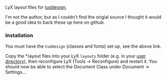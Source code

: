 LyX layout files for [tuddesign](http://exp1.fkp.physik.tu-darmstadt.de/tuddesign/).

I'm not the author, but as I couldn't find the origial source I thought it would be a good idea to back these up here on github.

### Installation

You must have the `tuddesign` (classes and fonts) set up, see the above link.

Copy the *.layout files into your LyX `layouts` folder (e.g. in your [user directory](http://wiki.lyx.org/LyX/UserDir)), then reconfigure LyX (Tools -> Reconfigure) and restart it. You should now be able to select the Document Class under Document -> Settings...
